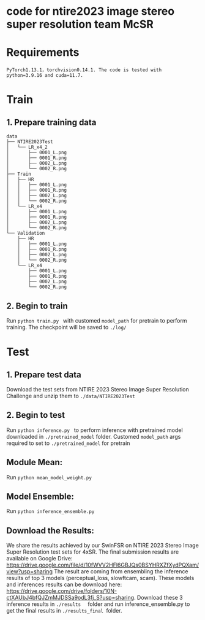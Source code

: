 # code for ntire2023 image stereo super resolution team McSR

# Requirements
 ``` PyTorch1.13.1，torchvision0.14.1. The code is tested with python=3.9.16 and cuda=11.7. ```

# Train
## 1. Prepare training data 

```
data
├── NTIRE2023Test
│   └── LR_x4_2
│       ├── 0001_L.png
│       ├── 0001_R.png
│       ├── 0002_L.png
│       └── 0002_R.png
├── Train
│   ├── HR
│   │   ├── 0001_L.png
│   │   ├── 0001_R.png
│   │   ├── 0002_L.png
│   │   └── 0002_R.png
│   └── LR_x4
│       ├── 0001_L.png
│       ├── 0001_R.png
│       ├── 0002_L.png
│       └── 0002_R.png
└── Validation
    ├── HR
    │   ├── 0001_L.png
    │   ├── 0001_R.png
    │   ├── 0002_L.png
    │   └── 0002_R.png
    └── LR_x4
        ├── 0001_L.png
        ├── 0001_R.png
        ├── 0002_L.png
        └── 0002_R.png
```

## 2. Begin to train
Run  ```python train.py ``` with customed ```model_path``` for pretrain to perform training. The checkpoint will be saved to ```./log/```

# Test
## 1. Prepare test data 
Download the test sets from NTIRE 2023 Stereo Image Super Resolution Challenge and unzip them to  ```./data/NTIRE2023Test ```

## 2. Begin to test
Run  ```python inference.py ``` to perform inference with pretrained model downloaded in ```./pretrained_model``` folder. Customed ```model_path``` args required to set to ```./pretrained_model``` for pretrain

## Module Mean:
Run  ```python mean_model_weight.py ```

## Model Ensemble:
Run  ``` python inference_ensemble.py ```

## Download the Results:
We share the results achieved by our SwinFSR on NTIRE 2023 Stereo Image Super Resolution test sets for 4xSR. The final submission results are available on Google Drive: https://drive.google.com/file/d/10fWVV2HFl6GBJQs0BSYHRXZfXydPQXam/view?usp=sharing
The result are coming from ensembling the inference results of top 3 models   (perceptual_loss, slowftcam, scam). 
These models and inferences results can be download here: https://drive.google.com/drive/folders/10N-ctXAUbJ4bfQJZmMJDSSa9odL3fj_S?usp=sharing. 
Download these 3 inference results in  ```./results  ``` folder and run inference_ensemble.py to get the final results in  ``` ./results_final  ```folder.
